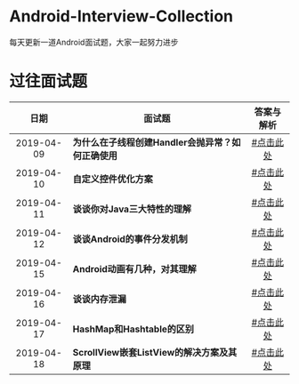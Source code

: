 # Android-Interview-Collection
每天更新一道Android面试题，大家一起努力进步

# 过往面试题

|     日期   |                  面试题           |              答案与解析        |  
| :-------: | ----------------------------------------------------------------------------- | :-----------------------------------: | 
| 2019-04-09 | **为什么在子线程创建Handler会抛异常？如何正确使用** |  [#点击此处](https://github.com/safier/Android-Interview-Collection/issues/1) |  
| 2019-04-10 | **自定义控件优化方案** | [#点击此处](https://github.com/safier/Android-Interview-Collection/issues/2) |  
| 2019-04-11 | **谈谈你对Java三大特性的理解** | [#点击此处](https://github.com/safier/Android-Interview-Collection/issues/3) |  
| 2019-04-12 | **谈谈Android的事件分发机制** | [#点击此处](https://github.com/safier/Android-Interview-Collection/issues/4) |  
| 2019-04-15 | **Android动画有几种，对其理解** | [#点击此处](https://github.com/safier/Android-Interview-Collection/issues/5) |  
| 2019-04-16 | **谈谈内存泄漏** | [#点击此处](https://github.com/safier/Android-Interview-Collection/issues/6) |  
| 2019-04-17 | **HashMap和Hashtable的区别** | [#点击此处](https://github.com/safier/Android-Interview-Collection/issues/7) |  
| 2019-04-18 | **ScrollView嵌套ListView的解决方案及其原理** | [#点击此处](https://github.com/safier/Android-Interview-Collection/issues/8) |


